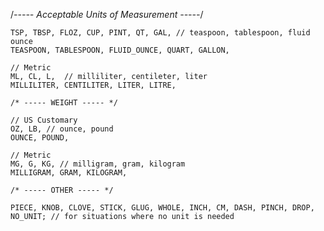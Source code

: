 /*----- Acceptable Units of Measurement -----*/

	TSP, TBSP, FLOZ, CUP, PINT, QT, GAL, // teaspoon, tablespoon, fluid ounce
	TEASPOON, TABLESPOON, FLUID_OUNCE, QUART, GALLON,
	
	// Metric
	ML, CL, L, 	// milliliter, centileter, liter
	MILLILITER, CENTILITER, LITER, LITRE,

	/* ----- WEIGHT ----- */

	// US Customary
	OZ, LB,	// ounce, pound
	OUNCE, POUND,

	// Metric
	MG, G, KG, // milligram, gram, kilogram
	MILLIGRAM, GRAM, KILOGRAM,

	/* ----- OTHER ----- */

	PIECE, KNOB, CLOVE, STICK, GLUG, WHOLE, INCH, CM, DASH, PINCH, DROP,
	NO_UNIT; // for situations where no unit is needed